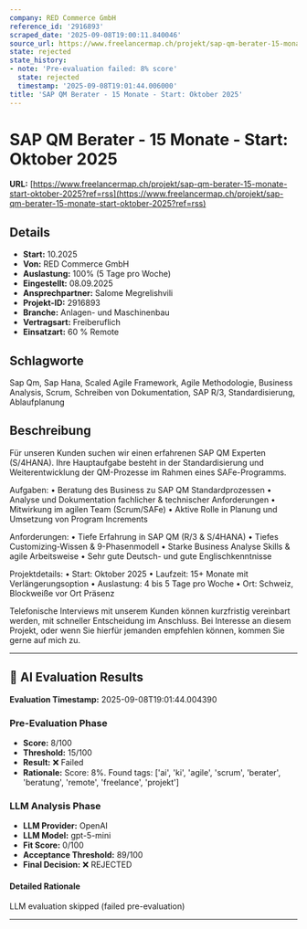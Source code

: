 ```yaml
---
company: RED Commerce GmbH
reference_id: '2916893'
scraped_date: '2025-09-08T19:00:11.840046'
source_url: https://www.freelancermap.ch/projekt/sap-qm-berater-15-monate-start-oktober-2025?ref=rss
state: rejected
state_history:
- note: 'Pre-evaluation failed: 8% score'
  state: rejected
  timestamp: '2025-09-08T19:01:44.006000'
title: 'SAP QM Berater - 15 Monate - Start: Oktober 2025'
---
```



# SAP QM Berater - 15 Monate - Start: Oktober 2025
**URL:** [https://www.freelancermap.ch/projekt/sap-qm-berater-15-monate-start-oktober-2025?ref=rss](https://www.freelancermap.ch/projekt/sap-qm-berater-15-monate-start-oktober-2025?ref=rss)
## Details
- **Start:** 10.2025
- **Von:** RED Commerce GmbH
- **Auslastung:** 100% (5 Tage pro Woche)
- **Eingestellt:** 08.09.2025
- **Ansprechpartner:** Salome Megrelishvili
- **Projekt-ID:** 2916893
- **Branche:** Anlagen- und Maschinenbau
- **Vertragsart:** Freiberuflich
- **Einsatzart:** 60
                                                % Remote

## Schlagworte
Sap Qm, Sap Hana, Scaled Agile Framework, Agile Methodologie, Business Analysis, Scrum, Schreiben von Dokumentation, SAP R/3, Standardisierung, Ablaufplanung

## Beschreibung
Für unseren Kunden suchen wir einen erfahrenen SAP QM Experten (S/4HANA).
Ihre Hauptaufgabe besteht in der Standardisierung und Weiterentwicklung der QM-Prozesse im Rahmen eines SAFe-Programms.

Aufgaben:
• Beratung des Business zu SAP QM Standardprozessen
• Analyse und Dokumentation fachlicher & technischer Anforderungen
• Mitwirkung im agilen Team (Scrum/SAFe)
• Aktive Rolle in Planung und Umsetzung von Program Increments

Anforderungen:
• Tiefe Erfahrung in SAP QM (R/3 & S/4HANA)
• Tiefes Customizing-Wissen & 9-Phasenmodell
• Starke Business Analyse Skills & agile Arbeitsweise
• Sehr gute Deutsch- und gute Englischkenntnisse

Projektdetails:
• Start: Oktober 2025
• Laufzeit: 15+ Monate mit Verlängerungsoption
• Auslastung: 4 bis 5 Tage pro Woche
• Ort: Schweiz, Blockweiße vor Ort Präsenz

Telefonische Interviews mit unserem Kunden können kurzfristig vereinbart werden, mit schneller Entscheidung im Anschluss.
Bei Interesse an diesem Projekt, oder wenn Sie hierfür jemanden empfehlen können, kommen Sie gerne auf mich zu.

---

## 🤖 AI Evaluation Results

**Evaluation Timestamp:** 2025-09-08T19:01:44.004390

### Pre-Evaluation Phase
- **Score:** 8/100
- **Threshold:** 15/100
- **Result:** ❌ Failed
- **Rationale:** Score: 8%. Found tags: ['ai', 'ki', 'agile', 'scrum', 'berater', 'beratung', 'remote', 'freelance', 'projekt']

### LLM Analysis Phase
- **LLM Provider:** OpenAI
- **LLM Model:** gpt-5-mini
- **Fit Score:** 0/100
- **Acceptance Threshold:** 89/100
- **Final Decision:** ❌ REJECTED

#### Detailed Rationale
LLM evaluation skipped (failed pre-evaluation)

---
